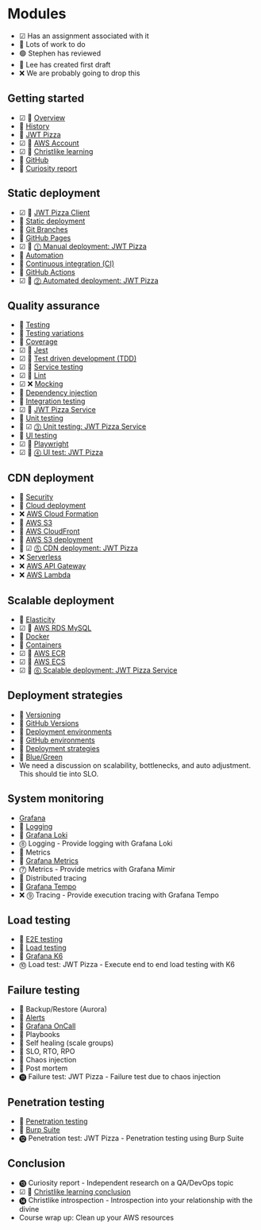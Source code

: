 # Modules

- ☑ Has an assignment associated with it
- 🚧 Lots of work to do
- 🟢 Stephen has reviewed
- 🔵 Lee has created first draft
- ❌ We are probably going to drop this

## Getting started

- ☑ 🔵 [Overview](overview/overview.md)
- 🔵 [History](history/history.md)
- 🔵 [JWT Pizza](jwtPizza/jwtPizza.md)
- ☑ 🔵 [AWS Account](awsAccount/awsAccount.md)
- ☑ 🔵 [Christlike learning](christlikeLearning/christlikeLearning.md)
- 🔵 [GitHub](gitHub/gitHub.md)
- 🔵 [Curiosity report](curiosityReport/curiosityReport.md)

## Static deployment

- ☑ 🔵 [JWT Pizza Client](jwtPizzaClient/jwtPizzaClient.md)
- 🔵 [Static deployment](staticDeployment/staticDeployment.md)
- 🚧 [Git Branches](gitBranches/gitBranches.md)
- 🔵 [GitHub Pages](gitHubPages/gitHubPages.md)
- ☑ 🔵 [⓵ Manual deployment: JWT Pizza](deliverable1ManualDeploy/deliverable1ManualDeploy.md)
- 🚧 [Automation](automation/automation.md)
- 🚧 [Continuous integration (CI)](continuousIntegration/continuousIntegration.md)
- 🚧 [GitHub Actions](gitHubActions/gitHubActions.md)
- ☑ 🔵 [⓶ Automated deployment: JWT Pizza](deliverable2AutomatedDeploy/deliverable2AutomatedDeploy.md)

## Quality assurance

- 🔵 [Testing](testing/testing.md)
- 🚧 [Testing variations](testingVariations/testingVariations.md)
- 🔵 [Coverage](coverage/coverage.md)
- ☑ 🔵 [Jest](jest/jest.md)
- ☑ 🔵 [Test driven development (TDD)](tdd/tdd.md)
- ☑ 🔵 [Service testing](serviceTesting/serviceTesting.md)
- ☑ 🔵 [Lint](lint/lint.md)
- ☑ ❌ [Mocking](mocking/mocking.md)
- 🚧 [Dependency injection](dependencyInjection/dependencyInjection.md)
- 🔵 [Integration testing](integrationTesting/integrationTesting.md)
- ☑ 🔵 [JWT Pizza Service](jwtPizzaService/jwtPizzaService.md)
- 🔵 [Unit testing](unitTesting/unitTesting.md)
- 🔵 ☑ [⓷ Unit testing: JWT Pizza Service](deliverable3UnitTesting/deliverable3UnitTesting.md)
- 🔵 [UI testing](uiTesting/uiTesting.md)
- ☑ 🔵 [Playwright](playwright/playwright.md)
- ☑ 🔵 [⓸ UI test: JWT Pizza](deliverable4UiTesting/deliverable4UiTesting.md)

## CDN deployment

- 🚧 [Security](security/security.md)
- 🚧 [Cloud deployment](cloudDeployment/cloudDeployment.md)
- ❌ [AWS Cloud Formation](awsCloudFormation/awsCloudFormation.md)
- 🚧 [AWS S3](awsS3/awsS3.md)
- 🔵 [AWS CloudFront](awsCloudFront/awsCloudFront.md)
- 🔵 [AWS S3 deployment](awsS3Deployment/awsS3Deployment.md)
- 🔵 ☑ [⓹ CDN deployment: JWT Pizza](deliverable5CdnDeploy/deliverable5CdnDeploy.md)
- ❌ [Serverless](serverless/serverless.md)
- ❌ [AWS API Gateway](awsApiGateway/awsApiGateway.md)
- ❌ [AWS Lambda](awsLambda/awsLambda.md)

## Scalable deployment

- 🚧 [Elasticity](elasticity/elasticity.md)
- ☑ 🚧 [AWS RDS MySQL](awsRdsMysql/awsRdsMysql.md)
- 🚧 [Docker](docker/docker.md)
- 🚧 [Containers](containers/containers.md)
- ☑ 🚧 [AWS ECR](awsEcr/awsEcr.md)
- ☑ 🚧 [AWS ECS](awsEcs/awsEcs.md)
- ☑ 🚧 [⓺ Scalable deployment: JWT Pizza Service](deliverable6ScalableDeploy/deliverable6ScalableDeploy.md)

## Deployment strategies

- 🚧 [Versioning](versioning/versioning.md)
- 🚧 [GitHub Versions](gitHubVersions/gitHubVersions.md)
- 🚧 [Deployment environments](deploymentEnvironments/deploymentEnvironments.md)
- 🚧 [GitHub environments](gitHubEnvironments/gitHubEnvironments.md)
- 🚧 [Deployment strategies](deploymentStrategies/deploymentStrategies.md)
- 🚧 [Blue/Green](blueGreeen/blueGreen.md)
- We need a discussion on scalability, bottlenecks, and auto adjustment. This should tie into SLO.

## System monitoring

- [Grafana](grafana/grafana.md)
- 🚧 [Logging](logging/logging.md)
- 🚧 [Grafana Loki](loki/loki.md)
- ⓼ Logging - Provide logging with Grafana Loki
- 🚧 Metrics
- 🚧 [Grafana Metrics](grafanaMetrics/grafanaMetrics.md)
- ⓻ Metrics - Provide metrics with Grafana Mimir
- 🚧 Distributed tracing
- 🚧 [Grafana Tempo](grafanaTempo/grafanaTempo.md)
- ❌ ⓽ Tracing - Provide execution tracing with Grafana Tempo

## Load testing

- 🚧 [E2E testing](e2eTesting/e2eTesting.md)
- 🚧 [Load testing](loadTesting/loadTesting.md)
- 🚧 [Grafana K6](grafanaK6/grafanaK6.md)
- ⓾ Load test: JWT Pizza - Execute end to end load testing with K6

## Failure testing

- 🚧 Backup/Restore (Aurora)
- 🚧 [Alerts](alerting/alerting.md)
- 🚧 [Grafana OnCall](grafanaOnCall/grafanaOnCall.md)
- 🚧 Playbooks
- 🚧 Self healing (scale groups)
- 🚧 SLO, RTO, RPO
- 🚧 Chaos injection
- 🚧 Post mortem
- ⓫ Failure test: JWT Pizza - Failure test due to chaos injection

## Penetration testing

- 🚧 [Penetration testing](penetrationTesting/penetrationTesting.md)
- 🚧 [Burp Suite](burpSuite/burpSuite.md)
- ⓬ Penetration test: JWT Pizza - Penetration testing using Burp Suite

## Conclusion

- ⓭ Curiosity report - Independent research on a QA/DevOps topic
- ☑ 🔵 [Christlike learning conclusion](christlikeLearningConclusion/christlikeLearningConclusion.md)
- ⓮ Christlike introspection - Introspection into your relationship with the divine
- Course wrap up: Clean up your AWS resources
